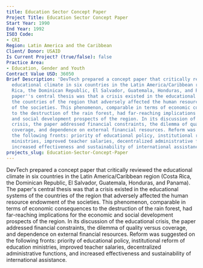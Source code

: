 ```yaml
---
title: Education Sector Concept Paper
Project Title: Education Sector Concept Paper
Start Year: 1990
End Year: 1992
ISO3 Code:
- CRI
Region: Latin America and the Caribbean
Client/ Donor: USAID
Is Current Project? (true/false): false
Practice Area:
- Education, Gender and Youth
Contract Value USD: 36050
Brief Description: 'DevTech prepared a concept paper that critically reviewed the
  educational climate in six countries in the Latin America/Caribbean region (Costa
  Rica, the Dominican Republic, El Salvador, Guatemala, Honduras, and Panama). The
  paper''s central thesis was that a crisis existed in the educational systems of
  the countries of the region that adversely affected the human resource endowment
  of the societies. This phenomenon, comparable in terms of economic consequences
  to the destruction of the rain forest, had far-reaching implications for the economic
  and social development prospects of the region. In its discussion of the educational
  crisis, the paper addressed financial constraints, the dilemma of quality versus
  coverage, and dependence on external financial resources. Reform was suggested on
  the following fronts: priority of educational policy, institutional reform of education
  ministries, improved teacher salaries, decentralized administrative functions, and
  increased effectiveness and sustainability of international assistance.'
projects_slug: Education-Sector-Concept-Paper
---
```


DevTech prepared a concept paper that critically reviewed the educational climate in six countries in the Latin America/Caribbean region (Costa Rica, the Dominican Republic, El Salvador, Guatemala, Honduras, and Panama). The paper's central thesis was that a crisis existed in the educational systems of the countries of the region that adversely affected the human resource endowment of the societies. This phenomenon, comparable in terms of economic consequences to the destruction of the rain forest, had far-reaching implications for the economic and social development prospects of the region. In its discussion of the educational crisis, the paper addressed financial constraints, the dilemma of quality versus coverage, and dependence on external financial resources. Reform was suggested on the following fronts: priority of educational policy, institutional reform of education ministries, improved teacher salaries, decentralized administrative functions, and increased effectiveness and sustainability of international assistance.